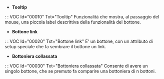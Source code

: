 - **Tooltip**

 :  : VOC Id="00010" Txt="Tooltip"
Funzionalità che mostra, al passaggio del mouse, una piccola label descrittiva della funzionalità del bottone.

- **Bottone link**

 :  : VOC Id="00020" Txt="Bottone link"
E' un bottone, con un attributo di setup speciale che fa sembrare il bottone un link.

- **Bottoniera collassata**

 :  : VOC Id="00030" Txt="Bottoniera collassata"
Consente di avere un singolo bottone, che se premuto fa comparire una bottoniera di n bottoni.




